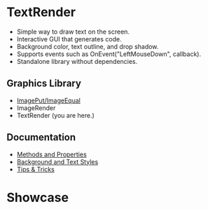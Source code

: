# TextRender

* Simple way to draw text on the screen.
* Interactive GUI that generates code.
* Background color, text outline, and drop shadow.
* Supports events such as OnEvent("LeftMouseDown", callback).
* Standalone library without dependencies.

## Graphics Library

* [ImagePut/ImageEqual](https://github.com/iseahound/ImagePut)
* ImageRender
* TextRender (you are here.)

## Documentation

* [Methods and Properties](https://github.com/iseahound/TextRender/wiki/Methods-and-Properties)
* [Background and Text Styles](https://github.com/iseahound/TextRender/wiki/Styles)
* [Tips & Tricks](https://github.com/iseahound/TextRender/wiki/Tips-&-Tricks)

# Showcase
